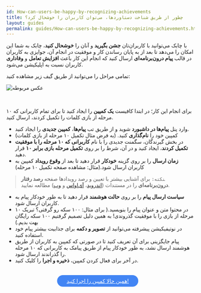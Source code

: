 ```yaml
---
id: How-can-users-be-happy-by-recognizing-achievements
title: چطور از طریق شناخت دستاوردها، می‌توان کاربران را خوشحال کرد؟
layout: guides
permalink: guides/How-can-users-be-happy-by-recognizing-achievements.html
---
```


با چابک می‌توانید  با کاربران‌تان **جشن بگیرید** و آنان را **خوشحال کنید**، چابک به شما این امکان را می‌دهد تا بعد از به پایان رساندن کار و موفقیت در انجام آن، جوایزی به کاربران در قالب **پیام‌ درون‌برنامه‌ای** ارسال کنید که  انجام این کار باعث **افزایش تعامل** و **وفاداری** کاربران نسبت به اپلیکیشن می‌شود.

تمامی مراحل را می‌توانید از طریق گیف زیر مشاهده کنید:

 ![عکس مربوطه](http://uupload.ir/files/wksj_ezgif.com-video-to-gif_(21).gif)

<br>

برای انجام این کار؛ در ابتدا کافیست  **یک کمپین** را ایجاد کنید تا برای تمام کاربرانی که ۱۰ مرحله از بازی کلمات را تکمیل کردند، ارسال کنید.


- وارد پنل **پیام‌ها در داشبورد** شوید و از طریق تب **پیام‌ها**، **کمپین جدیدی** را ایجاد کنید.
- کمپین خود را **نام‌گذاری** کنید. (به فرض مثال تکمیل ۱۰ مرحله از بازی کلمات)
- در بخش گیرندگان، سگمنت جدیدی را با نام **کاربرانی که ۱۰ مرحله را با موفقیت تکمیل کردند**، ایجاد کنید و در آن، شرط را بر روی **تکمیل مرحله بازی برابر ۱۰** قرار دهید.
- **زمان ارسال** را بر روی گزینه **خودکار** قرار دهید تا بعد از **وقوع رویداد** کمپین به کاربران ارسال شود.(مثال: مشاهده صفحه تکمیل ۱۰ مرحله)

> ‍‍‍`نکته:` برای آشنایی بیشتر با تعیین و رصد رویدادها صفحه **رصد رفتار درون‌برنامه‌ای** را در مستندات ([اندروید](https://doc.chabok.io/android/behavior-tracking.html)، [آی‌اواس](https://doc.chabok.io/ios/behavior-tracking.html) و [وب](https://doc.chabok.io/javascript/behavior-tracking.html))  مطالعه نمایید.
         
- **سیاست ارسال پیام** را بر روی **حالت هوشمند** قرار دهید تا به طور خودکار پیام به کاربران ارسال شود.
- در محتوا متن و عنوان پیام را بنویسید.( برای مثال: ۱۰۰ سکه رو گرفتی؟ تبریک ۱۰ مرحله از بازی را با موفقیت گذروندی! به همین دلیل تصمیم گرفتیم ۱۰۰ سکه رایگان بهت بدیم.)
- در نوتیفیکیشن پیشرفته می‌توانید از **تصویر و دکمه** برای جذابیت بیشتر پیام خود استفاده کنید.
- پیام جایگزینی برای آن تعریف کنید تا در صورتی که کمپین به کاربران از طریق هوشمند ارسال نشد، به طور خودکار پیام از طریق پیامک به کاربرانی که ۱۰ مرحله را گذراندند ارسال شود.
- در آخر برای فعال کردن کمپین، **ذخیره و اجرا** را کلیک کنید.

<br>

<div align="center">   
    <a style="display: inline-block; text-align: center; border-radius: 40px; background: #4285f4; color: white !important; padding: 7px 25px; margin-right: 15px; cursor: pointer; transition: all 0.25s ease;" href="https://sandbox.push.adpdigital.com/front/users/composer/">همین حالا کمپین را اجرا کنید!</a>
</div>
